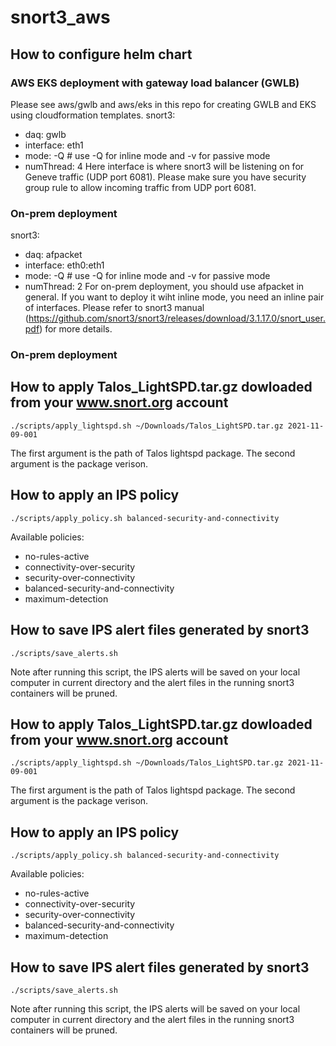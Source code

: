 # snort3_aws

## How to configure helm chart

### AWS EKS deployment with gateway load balancer (GWLB)
Please see aws/gwlb and aws/eks in this repo for creating GWLB and EKS using cloudformation templates.
snort3:
  - daq: gwlb
  - interface: eth1
  - mode: -Q # use -Q for inline mode and -v for passive mode
  - numThread: 4
Here interface is where snort3 will be listening on for Geneve traffic (UDP port 6081). Please make sure
you have security group rule to allow incoming traffic from UDP port 6081.

### On-prem deployment
snort3:
  - daq: afpacket
  - interface: eth0:eth1
  - mode: -Q # use -Q for inline mode and -v for passive mode
  - numThread: 2
For on-prem deployment, you should use afpacket in general. If you want to deploy it wiht inline mode, you
need an inline pair of interfaces. Please refer to snort3 manual (https://github.com/snort3/snort3/releases/download/3.1.17.0/snort_user.pdf) for more details.

### On-prem deployment

## How to apply Talos_LightSPD.tar.gz dowloaded from your www.snort.org account
```
./scripts/apply_lightspd.sh ~/Downloads/Talos_LightSPD.tar.gz 2021-11-09-001
```
The first argument is the path of Talos lightspd package. The second argument is the package
verison.

## How to apply an IPS policy
```
./scripts/apply_policy.sh balanced-security-and-connectivity
```
Available policies:
  - no-rules-active
  - connectivity-over-security
  - security-over-connectivity
  - balanced-security-and-connectivity
  - maximum-detection


## How to save IPS alert files generated by snort3
```
./scripts/save_alerts.sh 
```
Note after running this script, the IPS alerts will be saved on your local computer in current directory
and the alert files in the running snort3 containers will be pruned.

## How to apply Talos_LightSPD.tar.gz dowloaded from your www.snort.org account
```
./scripts/apply_lightspd.sh ~/Downloads/Talos_LightSPD.tar.gz 2021-11-09-001
```
The first argument is the path of Talos lightspd package. The second argument is the package
verison.

## How to apply an IPS policy
```
./scripts/apply_policy.sh balanced-security-and-connectivity
```
Available policies:
  - no-rules-active
  - connectivity-over-security
  - security-over-connectivity
  - balanced-security-and-connectivity
  - maximum-detection


## How to save IPS alert files generated by snort3
```
./scripts/save_alerts.sh 
```
Note after running this script, the IPS alerts will be saved on your local computer in current directory
and the alert files in the running snort3 containers will be pruned.

